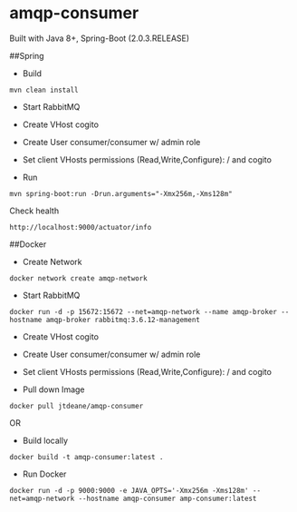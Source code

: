 amqp-consumer
=======================

Built with Java 8+, Spring-Boot (2.0.3.RELEASE)

##Spring

* Build

`mvn clean install`

* Start RabbitMQ

* Create VHost cogito

* Create User consumer/consumer w/ admin role

* Set client VHosts permissions (Read,Write,Configure): / and cogito

* Run

`mvn spring-boot:run -Drun.arguments="-Xmx256m,-Xms128m"`

Check health

`http://localhost:9000/actuator/info`

##Docker

* Create Network

`docker network create amqp-network`

* Start RabbitMQ

`docker run -d -p 15672:15672 --net=amqp-network --name amqp-broker --hostname amqp-broker rabbitmq:3.6.12-management`

* Create VHost cogito

* Create User consumer/consumer w/ admin role

* Set client VHosts permissions (Read,Write,Configure): / and cogito

* Pull down Image

`docker pull jtdeane/amqp-consumer`

OR

* Build locally

`docker build -t amqp-consumer:latest .`

* Run Docker

`docker run -d -p 9000:9000 -e JAVA_OPTS='-Xmx256m -Xms128m' --net=amqp-network --hostname amqp-consumer amp-consumer:latest` 
